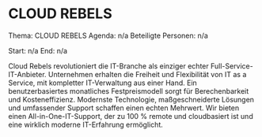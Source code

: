 # CLOUD REBELS
Thema: CLOUD REBELS
Agenda: n/a
Beteiligte Personen: n/a

Start: n/a
End: n/a

Cloud Rebels revolutioniert die IT-Branche als einziger echter Full-Service-IT-Anbieter. Unternehmen erhalten die Freiheit und Flexibilität von IT as a Service, mit kompletter IT-Verwaltung aus einer Hand. Ein benutzerbasiertes monatliches Festpreismodell sorgt für Berechenbarkeit und Kosteneffizienz. Modernste Technologie, maßgeschneiderte Lösungen und umfassender Support schaffen einen echten Mehrwert. Wir bieten einen All-in-One-IT-Support, der zu 100 % remote und cloudbasiert ist und eine wirklich moderne IT-Erfahrung ermöglicht.
